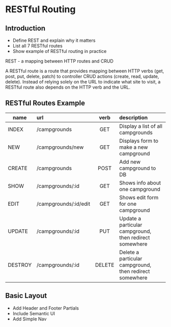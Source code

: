 # RESTful Routing

## Introduction

* Define REST and explain why it matters
* List all 7 RESTful routes
* Show example of RESTful routing in practice

REST - a mapping between HTTP routes and CRUD

A RESTful route is a route that provides mapping between HTTP verbs (get, post, put, delete, patch) to controller CRUD actions (create, read, update, delete). Instead of relying solely on the URL to indicate what site to visit, a RESTful route also depends on the HTTP verb and the URL.

## RESTful Routes Example

|name        |url           |verb          |description   |
|------------|:-------------|:------------:|:-------------|
|INDEX       |/campgrounds          |GET        |Display a list of all campgrounds|
|NEW         |/campgrounds/new      |GET        |Displays form to make a new campground|
|CREATE      |/campgrounds          |POST       |Add new campground to DB|
|SHOW        |/campgrounds/:id      |GET        |Shows info about one campground|
|EDIT        |/campgrounds/:id/edit |GET        |Shows edit form for one campground|
|UPDATE      |/campgrounds/:id       |PUT        |Update a particular campground, then redirect somewhere|
|DESTROY     |/campgrounds/:id      |DELETE     |Delete a particular campground, then redirect somewhere|  

## Basic Layout

* Add Header and Footer Partials
* Include Semantic UI
* Add Simple Nav